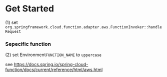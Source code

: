 # Get Started

(1) set `org.springframework.cloud.function.adapter.aws.FunctionInvoker::handleRequest`

### Sepecific function

(2) set Environment`FUNCTION_NAME` to `uppercase`

see
https://docs.spring.io/spring-cloud-function/docs/current/reference/html/aws.html